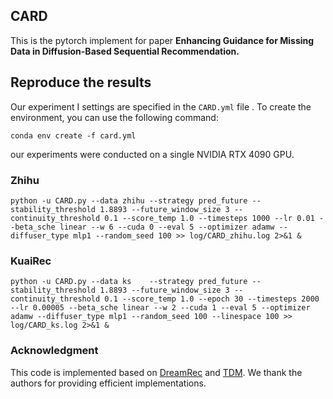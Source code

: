 ## CARD
This is the pytorch implement for paper **Enhancing Guidance for Missing Data in Diffusion-Based Sequential Recommendation.**
## Reproduce the results

Our experiment I settings are specified in the `CARD.yml` file . To create the environment, you can use the following command:

```
conda env create -f card.yml
```
our experiments were conducted on a single NVIDIA RTX 4090 GPU.

### Zhihu
```
python -u CARD.py --data zhihu --strategy pred_future --stability_threshold 1.8893 --future_window_size 3 --continuity_threshold 0.1 --score_temp 1.0 --timesteps 1000 --lr 0.01 --beta_sche linear --w 6 --cuda 0 --eval 5 --optimizer adamw --diffuser_type mlp1 --random_seed 100 >> log/CARD_zhihu.log 2>&1 &
```

### KuaiRec

```
python -u CARD.py --data ks    --strategy pred_future --stability_threshold 1.8893 --future_window_size 3 --continuity_threshold 0.1 --score_temp 1.0 --epoch 30 --timesteps 2000 --lr 0.00005 --beta_sche linear --w 2 --cuda 1 --eval 5 --optimizer adamw --diffuser_type mlp1 --random_seed 100 --linespace 100 >> log/CARD_ks.log 2>&1 &
```

### Acknowledgment

This code is implemented based on [DreamRec](https://github.com/YangZhengyi98/DreamRec) and [TDM](https://github.com/maowenyu-11/TDM/tree/main). We thank the authors for providing efficient implementations.

